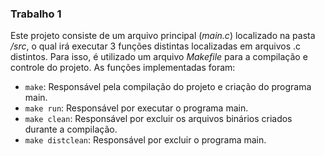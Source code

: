 ### Trabalho 1

  Este projeto consiste de um arquivo principal (_main.c_) localizado na pasta _/src_, o qual irá executar 3 funções distintas localizadas em arquivos .c distintos. Para isso, é utilizado um arquivo _Makefile_ para a compilação e controle do projeto. As funções implementadas foram:
  - ```make```: Responsável pela compilação do projeto e criação do programa main.
  - ```make run```: Responsável por executar o programa main.
  - ```make clean```: Responsável por excluir os arquivos binários criados durante a compilação.
  - ```make distclean```: Responsável por excluir o programa main.
